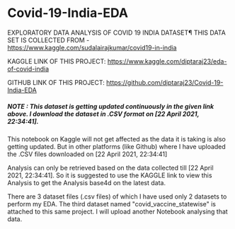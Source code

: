 # Covid-19-India-EDA
EXPLORATORY DATA ANALYSIS OF COVID 19 INDIA DATASET¶ THIS DATA SET IS COLLECTED FROM - https://www.kaggle.com/sudalairajkumar/covid19-in-india  

KAGGLE LINK OF THIS PROJECT:  https://www.kaggle.com/diptaraj23/eda-of-covid-india

GITHUB LINK OF THIS PROJECT: https://github.com/diptaraj23/Covid-19-India-EDA

##### NOTE : This dataset is getting updated continuously in the given link above. I download the dataset in .CSV format on [22 ‎April ‎2021, ‏‎22:34:41].  

This notebook on Kaggle will not get affected as the data it is taking is also getting updated. But in other platforms (like Github) where I have uploaded the .CSV files downloaded on [22 ‎April ‎2021, ‏‎22:34:41]  

Analysis can only be retrieved based on the data collected till [22 ‎April ‎2021, ‏‎22:34:41]. So it is suggested to use the KAGGLE link to view this Analysis to get the Analysis base4d on the latest data.

There are 3 dataset files (.csv files) of which I have used only 2 datasets to perform my EDA. The third dataset named "covid_vaccine_statewise" is attached to this same project. I will upload another Notebook analysing that data.

